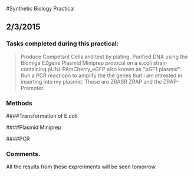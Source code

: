 #Synthetic Biology Practical 
## 2/3/2015 
### Tasks completed during this practical:
> Produce Competant Cells and test by plating. 
> Purified DNA using the Biomiga EZgene Plasmid Miniprep protocol on a e.coli strain containing pUNI-PAmCherry_eGFP also known as "pGF1 plasmid".
> Run a PCR reactiopn to amplify the the genes that i am intrested in inserting into my plasmid. These are ZRASR ZRAP and the ZRAP-Promoter.
### Methods
####Transformation of E.coli.

####Plasmid Miniprep 

####PCR

### Comments.
All the results from these expreriments will be seen tomorrow. 

